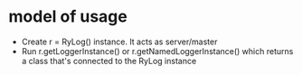 # model of usage

- Create r = RyLog() instance.  It acts as server/master
- Run r.getLoggerInstance() or r.getNamedLoggerInstance() which returns a class that's connected to the RyLog instance

